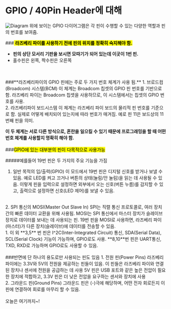 # GPIO / 40Pin Header에 대해
![Diagram](./image/GPIO-Diagram.png)
위에 보이는 GPIO 다이어그램은 각 핀이 수행할 수 있는 다양한 역할과 핀의 번호를 보여줌.

###<mark> **라즈베리 파이를 사용하기 전에 핀의 위치를 정확히 숙지해야 함.**</mark>
- **핀의 상단 모서리 기판을 보시면 모따기가 되어 있는데 이곳이 1번 핀.**
- 홀수핀은 왼쪽, 짝수핀은 오른쪽
<br>
<br>
###**라즈베리파이의 GPIO 핀에는 주로 두 가지 번호 체계가 사용 됨.**
1. 브로드컴(Broadcom) 시스템(BCM)
	이 체계는 Broadcom 칩셋의 GPIO 핀 번호를 기반으로 함.
	라즈베리 파이는 Broadcom 칩셋을 사용하므로, 이 시스템에서는 칩셋의 GPIO 번호를 사용.
    <br>
2. 라즈베리파이 보드시스템
	이 체계는 라즈베리 파이 보드의 물리적 핀 번호를 기준으로 함.
	실제로 어떻게 배치되어 있는지에 따라 번호가 매겨짐.
	예로 핀 11은 보드상의 11번째 핀을 의미.

 **이 두 체계는 서로 다른 방식으로, 혼란을 일으킬 수 있기 때문에 프로그래밍을 할 때 어떤 번호 체계를 사용할지 명확히 해야 함.**
<br>
<br>
###<mark>GPIO에 있는 대부분의 핀이 다목적으로 사용가능</mark>

#####예를들어 19번 핀은 두 가지의 주요 기능을 가짐

1. 일반 목적의 입/출력(GPIO)
	이 모드에서 19번 핀은 디지털 신호를 받거나 보낼 수 있음.
	예로 LED를 켜고 끄거나 버튼의 상태(눌림/안 눌림)을 읽는 데 사용될 수 있음.
	이렇게 핀을 입력으로 설정하면 외부에서 오는 신호(버튼 누름)를 감지할 수 있고,
	출력으로 설정하면 신호(LED 제어)를 보낼 수 있음.
<br>
2. SPI 통신의 MOSI(Master Out Slave In)
	SPI는 직렬 통신 프로토콜로, 여러 장치 간의 빠른 데이터 교환을 위해 사용됨.
	MOSI는 SPI 통신에서 마스터 장치가 슬레이브 장치로 데이터를 보내는 데 사용되는 핀. 
	19번 핀을 MOSI로 사용하면, 라즈베리 파이(마스터)가 다른 장치(슬레이브)에 데이터를 전송할 수 있음.
<br>
1. 이 외 **3,5** 번 핀은 
I^2C(Inter-Integrated Circuit) 통신, SDA(Serial Data), SCL(Serial Clock) 기능이 가능하며, GPIO로도 사용.
**8,10**번 핀은 UART통신, TXD, RXD로 가능하며 GPIO로도 사용할 수 있음.
<br>
<br>
###반면에 단 하나의 용도로만 사용되는 핀도 있음
1. 전원 핀(Power Pins)
	라즈베리 파이에는 3.3V와 5V의 전원을 제공하는 핀들이 있음.
	이 핀들은 라즈베리 파이와 연결된 장치나 센서에 전원을 공급하는 데 사용
	5V 핀은 USB 포트와 같은 높은 전압이 필요한 장치에 적합하고, 3.3V 핀은 더 낮은 전압을 요구하는 센서와 장치에 사용
<br>
2. 그라운드 핀(Ground Pins)
	그라운드 핀은 (-)극에 해당하며, 어떤 전자 회로든지 이 핀에 연결하여 회로를 마무리 할 수 있음.
<br>
<br>
    오늘은 여기까지~!